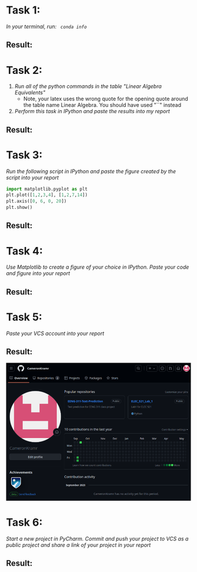 # Task 1:
*In your terminal, run: ``` conda info```*
## Result:
# Task 2:
1. *Run all of the python commands in the table "Linear Algebra Equivalents"* 
	- Note, your latex uses the wrong quote for the opening quote around the table name Linear Algebra. You should have used "\`\`" instead 
2. *Perform this task in IPython and paste the results into my report*

## Result:
# Task 3:
*Run the following script in IPython and paste the figure created by the script into your report*
``` python
import matplotlib.pyplot as plt
plt.plot([1,2,3,4], [1,2,7,14])
plt.axis([0, 6, 0, 20])
plt.show()
```
## Result:

# Task 4:
*Use Matplotlib to create a figure of your choice in IPython. Paste your code and figure into your report*
## Result:


# Task 5:
*Paste your VCS account into your report*
## Result:
![GitHub VSC account profile page](assets/Pasted%20image%2020230906124425.png)
# Task 6:
*Start a new project in PyCharm. Commit and push your project to VCS as a public project and share a link of your project in your report*
## Result:
